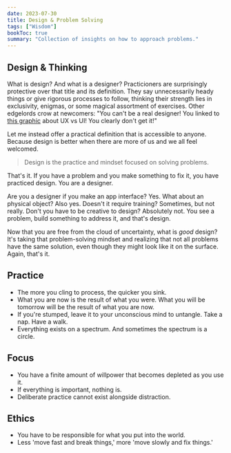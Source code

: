 ```yaml
---
date: 2023-07-30
title: Design & Problem Solving
tags: ["Wisdom"]
bookToc: true
summary: "Collection of insights on how to approach problems."
---
```


## Design & Thinking
What is design? And what is a designer? Practicioners are surprisingly protective over that title and its definition. They say unnecessarily heady things or give rigorous processes to follow, thinking their strength lies in exclusivity, enigmas, or some magical assortment of exercises. Other edgelords crow at newcomers: "You can't be a real designer! You linked to [this graphic](https://intrasee.com/wp-content/uploads/2016/05/UX-vs-UI.png) about UX vs UI! You clearly don't get it!" 

Let me instead offer a practical definition that is accessible to anyone. Because design is better when there are more of us and we all feel welcomed.

> Design is the practice and mindset focused on solving problems. 

That's it. If you have a problem and you make something to fix it, you have practiced design. You are a designer.

Are you a designer if you make an app interface? Yes. What about an physical object? Also yes. Doesn't it require training? Sometimes, but not really. Don't you have to be creative to design? Absolutely not. You see a problem, build something to address it, and that's design.

Now that you are free from the cloud of uncertainty, what is _good_ design? It's taking that problem-solving mindset and realizing that not all problems have the same solution, even though they might look like it on the surface. Again, that's it.

## Practice
- The more you cling to process, the quicker you sink.
- What you are now is the result of what you were. What you will be tomorrow will be the result of what you are now. 
- If you're stumped, leave it to your unconscious mind to untangle. Take a nap. Have a walk.
- Everything exists on a spectrum. And sometimes the spectrum is a circle. 

## Focus
- You have a finite amount of willpower that becomes depleted as you use it.
- If everything is important, nothing is.
- Deliberate practice cannot exist alongside distraction.

## Ethics
- You have to be responsible for what you put into the world.
- Less 'move fast and break things,' more 'move slowly and fix things.'